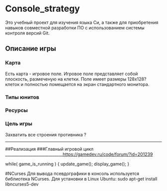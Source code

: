 # Console_strategy
Это учебный проект для изучения языка Cи, а также для приобретения навыков совместной разработки ПО с использованием системы контроля версий Git.

## Описание игры
### Карта
Есть карта - игровое поле. Игровое поле представляет собой плоскость, размеченую на клетки.
Поле имеет размеры 128x128? клеток и полностью помещается на экран стандартного монитора.

### Типы юнитов

### Ресурсы

### Цель игры
Захватить все строения противника ?


*************************************************************************************
##Реализация
###Главный игровой цикл   
_____________________________https://gamedev.ru/code/forum/?id=201239

while( game_is_running ) {
        update_game();
        display_game();
    }
    
#NCurses
Для вывода псевдографики в консоль используется библиотека NCurses.
Для установки в Linux Ubuntu: sudo apt-get install libncurses5-dev

